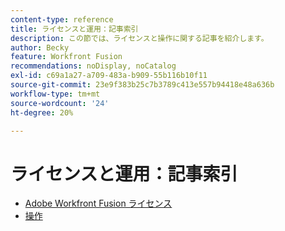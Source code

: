 ```yaml
---
content-type: reference
title: ライセンスと運用：記事索引
description: この節では、ライセンスと操作に関する記事を紹介します。
author: Becky
feature: Workfront Fusion
recommendations: noDisplay, noCatalog
exl-id: c69a1a27-a709-483a-b909-55b116b10f11
source-git-commit: 23e9f383b25c7b3789c413e557b94418e48a636b
workflow-type: tm+mt
source-wordcount: '24'
ht-degree: 20%

---
```


# ライセンスと運用：記事索引

* [Adobe Workfront Fusion ライセンス](/help/workfront-fusion/set-up-and-manage-workfront-fusion/licensing-operations-overview/license-automation-vs-integration.md)
* [操作](/help/workfront-fusion/set-up-and-manage-workfront-fusion/licensing-operations-overview/operations-in-workfront-fusion.md)
